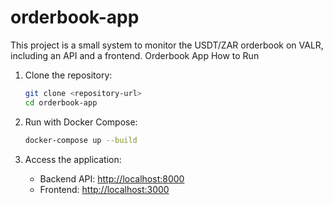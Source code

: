 # orderbook-app
This project is a small system to monitor the USDT/ZAR orderbook on VALR, including an API and a frontend.
Orderbook App
How to Run

1. Clone the repository:

   ```sh
   git clone <repository-url>
   cd orderbook-app
   ```

2. Run with Docker Compose:

   ```sh
   docker-compose up --build
   ```

3. Access the application:

   - Backend API: [http://localhost:8000](http://localhost:8000)
   - Frontend: [http://localhost:3000](http://localhost:3000)
